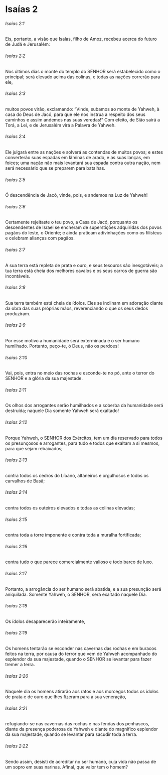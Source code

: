 # Isaías 2

###### Isaías 2:1

Eis, portanto, a visão que Isaías, filho de Amoz, recebeu acerca do futuro de Judá e Jerusalém:

###### Isaías 2:2

Nos últimos dias o monte do templo do SENHOR será estabelecido como o principal; será elevado acima das colinas, e todas as nações correrão para ele,

###### Isaías 2:3

muitos povos virão, exclamando: “Vinde, subamos ao monte de Yahweh, à casa do Deus de Jacó, para que ele nos instrua a respeito dos seus caminhos e assim andemos nas suas veredas!” Com efeito, de Sião sairá a Torá, a Lei, e de Jerusalém virá a Palavra de Yahweh.

###### Isaías 2:4

Ele julgará entre as nações e solverá as contendas de muitos povos; e estes converterão suas espadas em lâminas de arado, e as suas lanças, em foices; uma nação não mais levantará sua espada contra outra nação, nem será necessário que se preparem para batalhas.

###### Isaías 2:5

Ó descendência de Jacó, vinde, pois, e andemos na Luz de Yahweh!

###### Isaías 2:6

Certamente rejeitaste o teu povo, a Casa de Jacó, porquanto os descendentes de Israel se encheram de superstições adquiridas dos povos pagãos do leste, o Oriente; e ainda praticam adivinhações como os filisteus e celebram alianças com pagãos.

###### Isaías 2:7

A sua terra está repleta de prata e ouro, e seus tesouros são inesgotáveis; a tua terra está cheia dos melhores cavalos e os seus carros de guerra são incontáveis.

###### Isaías 2:8

Sua terra também está cheia de ídolos. Eles se inclinam em adoração diante da obra das suas próprias mãos, reverenciando o que os seus dedos produziram.

###### Isaías 2:9

Por esse motivo a humanidade será exterminada e o ser humano humilhado. Portanto, peço-te, ó Deus, não os perdoes!

###### Isaías 2:10

Vai, pois, entra no meio das rochas e esconde-te no pó, ante o terror do SENHOR e a glória da sua majestade.

###### Isaías 2:11

Os olhos dos arrogantes serão humilhados e a soberba da humanidade será destruída; naquele Dia somente Yahweh será exaltado!

###### Isaías 2:12

Porque Yahweh, o SENHOR dos Exércitos, tem um dia reservado para todos os presunçosos e arrogantes, para tudo e todos que exaltam a si mesmos, para que sejam rebaixados;

###### Isaías 2:13

contra todos os cedros do Líbano, altaneiros e orgulhosos e todos os carvalhos de Basã;

###### Isaías 2:14

contra todos os outeiros elevados e todas as colinas elevadas;

###### Isaías 2:15

contra toda a torre imponente e contra toda a muralha fortificada;

###### Isaías 2:16

contra tudo o que parece comercialmente valioso e todo barco de luxo.

###### Isaías 2:17

Portanto, a arrogância do ser humano será abatida, e a sua presunção será aniquilada. Somente Yahweh, o SENHOR, será exaltado naquele Dia.

###### Isaías 2:18

Os ídolos desaparecerão inteiramente,

###### Isaías 2:19

Os homens tentarão se esconder nas cavernas das rochas e em buracos feitos na terra, por causa do terror que vem de Yahweh acompanhado do esplendor da sua majestade, quando o SENHOR se levantar para fazer tremer a terra.

###### Isaías 2:20

Naquele dia os homens atirarão aos ratos e aos morcegos todos os ídolos de prata e de ouro que lhes fizeram para a sua veneração,

###### Isaías 2:21

refugiando-se nas cavernas das rochas e nas fendas dos penhascos, diante da presença poderosa de Yahweh e diante do magnífico esplendor da sua majestade, quando se levantar para sacudir toda a terra.

###### Isaías 2:22

Sendo assim, desisti de acreditar no ser humano, cuja vida não passa de um sopro em suas narinas. Afinal, que valor tem o homem?

